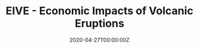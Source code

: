 ---
title: EIVE - Economic Impacts of Volcanic Eruptions
summary: An example of using the in-built project page.
tags:
  - web
date: '2020-04-27T00:00:00Z'

# Optional external URL for project (replaces project detail page).
external_link: 'https://data.cerdi.uca.fr/erup-vol/'

image:
  caption: 
  focal_point: Smart
---